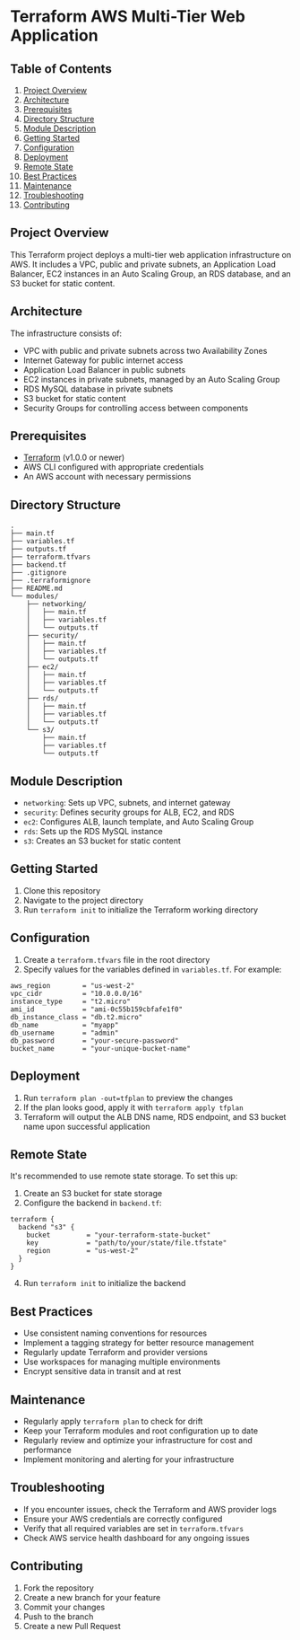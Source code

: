 # Terraform AWS Multi-Tier Web Application

## Table of Contents
1. [Project Overview](#project-overview)
2. [Architecture](#architecture)
3. [Prerequisites](#prerequisites)
4. [Directory Structure](#directory-structure)
5. [Module Description](#module-description)
6. [Getting Started](#getting-started)
7. [Configuration](#configuration)
8. [Deployment](#deployment)
9. [Remote State](#remote-state)
10. [Best Practices](#best-practices)
11. [Maintenance](#maintenance)
12. [Troubleshooting](#troubleshooting)
13. [Contributing](#contributing)

## Project Overview

This Terraform project deploys a multi-tier web application infrastructure on AWS. It includes a VPC, public and private subnets, an Application Load Balancer, EC2 instances in an Auto Scaling Group, an RDS database, and an S3 bucket for static content.

## Architecture

The infrastructure consists of:
- VPC with public and private subnets across two Availability Zones
- Internet Gateway for public internet access
- Application Load Balancer in public subnets
- EC2 instances in private subnets, managed by an Auto Scaling Group
- RDS MySQL database in private subnets
- S3 bucket for static content
- Security Groups for controlling access between components

## Prerequisites

- [Terraform](https://www.terraform.io/downloads.html) (v1.0.0 or newer)
- AWS CLI configured with appropriate credentials
- An AWS account with necessary permissions

## Directory Structure

```
.
├── main.tf
├── variables.tf
├── outputs.tf
├── terraform.tfvars
├── backend.tf
├── .gitignore
├── .terraformignore
├── README.md
└── modules/
    ├── networking/
    │   ├── main.tf
    │   ├── variables.tf
    │   └── outputs.tf
    ├── security/
    │   ├── main.tf
    │   ├── variables.tf
    │   └── outputs.tf
    ├── ec2/
    │   ├── main.tf
    │   ├── variables.tf
    │   └── outputs.tf
    ├── rds/
    │   ├── main.tf
    │   ├── variables.tf
    │   └── outputs.tf
    └── s3/
        ├── main.tf
        ├── variables.tf
        └── outputs.tf
```

## Module Description

- `networking`: Sets up VPC, subnets, and internet gateway
- `security`: Defines security groups for ALB, EC2, and RDS
- `ec2`: Configures ALB, launch template, and Auto Scaling Group
- `rds`: Sets up the RDS MySQL instance
- `s3`: Creates an S3 bucket for static content

## Getting Started

1. Clone this repository
2. Navigate to the project directory
3. Run `terraform init` to initialize the Terraform working directory

## Configuration

1. Create a `terraform.tfvars` file in the root directory
2. Specify values for the variables defined in `variables.tf`. For example:

```hcl
aws_region        = "us-west-2"
vpc_cidr          = "10.0.0.0/16"
instance_type     = "t2.micro"
ami_id            = "ami-0c55b159cbfafe1f0"
db_instance_class = "db.t2.micro"
db_name           = "myapp"
db_username       = "admin"
db_password       = "your-secure-password"
bucket_name       = "your-unique-bucket-name"
```

## Deployment

1. Run `terraform plan -out=tfplan` to preview the changes
2. If the plan looks good, apply it with `terraform apply tfplan`
3. Terraform will output the ALB DNS name, RDS endpoint, and S3 bucket name upon successful application

## Remote State

It's recommended to use remote state storage. To set this up:

1. Create an S3 bucket for state storage
2. Configure the backend in `backend.tf`:

```hcl
terraform {
  backend "s3" {
    bucket         = "your-terraform-state-bucket"
    key            = "path/to/your/state/file.tfstate"
    region         = "us-west-2"
  }
}
```

4. Run `terraform init` to initialize the backend

## Best Practices

- Use consistent naming conventions for resources
- Implement a tagging strategy for better resource management
- Regularly update Terraform and provider versions
- Use workspaces for managing multiple environments
- Encrypt sensitive data in transit and at rest

## Maintenance

- Regularly apply `terraform plan` to check for drift
- Keep your Terraform modules and root configuration up to date
- Regularly review and optimize your infrastructure for cost and performance
- Implement monitoring and alerting for your infrastructure

## Troubleshooting

- If you encounter issues, check the Terraform and AWS provider logs
- Ensure your AWS credentials are correctly configured
- Verify that all required variables are set in `terraform.tfvars`
- Check AWS service health dashboard for any ongoing issues

## Contributing

1. Fork the repository
2. Create a new branch for your feature
3. Commit your changes
4. Push to the branch
5. Create a new Pull Request

